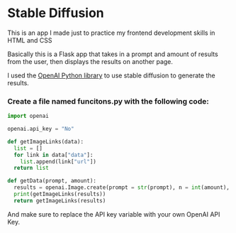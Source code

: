 # Stable Diffusion
This is an app I made just to practice my frontend development skills in HTML and CSS

Basically this is a Flask app that takes in a prompt and amount of results from the user, then displays the results on another page. 

I used the [OpenAI Python library](https://platform.openai.com/docs/api-reference/introduction?lang=python) to use stable diffusion to generate the results.

### Create a file named funcitons.py with the following code:
```py
import openai

openai.api_key = "No"

def getImageLinks(data):
  list = []
  for link in data["data"]:
    list.append(link["url"])
  return list

def getData(prompt, amount):
  results = openai.Image.create(prompt = str(prompt), n = int(amount), size="512x512")
  print(getImageLinks(results))
  return getImageLinks(results)
  ```
  And make sure to replace the API key variable with your own OpenAI API Key.
